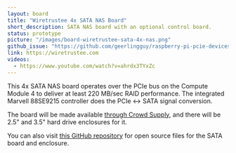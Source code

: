 ```yaml
---
layout: board
title: "Wiretrustee 4x SATA NAS Board"
short_description: SATA NAS board with an optional control board.
status: prototype
picture: "/images/board-wiretrustee-sata-4x-nas.png"
github_issue: "https://github.com/geerlingguy/raspberry-pi-pcie-devices/issues/25#issuecomment-769904055"
link: https://wiretrustee.com
videos:
  - https://www.youtube.com/watch?v=ahrdx3TYxZc
---
```

This 4x SATA NAS board operates over the PCIe bus on the Compute Module 4 to deliver at least 220 MB/sec RAID performance. The integrated Marvell 88SE9215 controller does the PCIe <-> SATA signal conversion.

The board will be made available [through Crowd Supply](https://www.crowdsupply.com/wiretrustee/wiretrustee-sata), and there will be 2.5" and 3.5" hard drive enclosures for it.

You can also visit [this GitHub repository](https://github.com/wiretrustee/cm4-sata-board) for open source files for the SATA board and enclosure.
